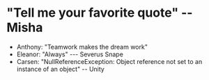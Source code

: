 ﻿# "Tell me your favorite quote" --Misha
<!-- 
put a + and a space in front of your quote to make it a bullet point list item on github -Anthony
-->
+ Anthony: "Teamwork makes the dream work"  
+ Eleanor: "Always" --- Severus Snape
+ Carsen: "NullReferenceException: Object reference not set to an instance of an object" -- Unity
